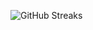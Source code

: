 ![GitHub Streaks](https://github-streaks-mqc9.onrender.com/streak/happilli/image?theme=midnight&cache_bust=1743253833&lang=ja)
